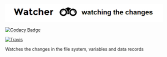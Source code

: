 ![Watcher](watcher.png)

[![Codacy Badge](https://api.codacy.com/project/badge/Grade/5948a44a44a9409d90a3ceabcb8010b9)](https://app.codacy.com/manual/racherb/watcher?utm_source=github.com&utm_medium=referral&utm_content=racherb/watcher&utm_campaign=Badge_Grade_Dashboard)

[![Travis](https://travis-ci.org/{{racherb}}/{{watcher}}.png?branch={{master}})](https://travis-ci.org/{{racherb}}/{{watcher}})

Watches the changes in the file system, variables and data records
